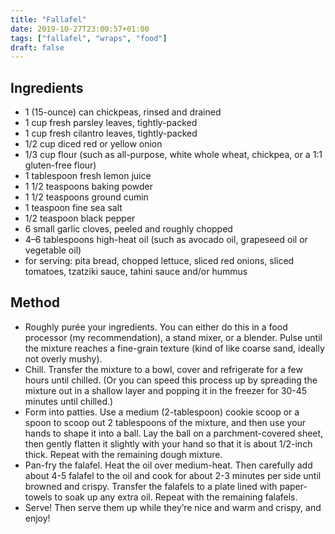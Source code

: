 ```yaml
---
title: "Fallafel"
date: 2019-10-27T23:00:57+01:00
tags: ["fallafel", "wraps", "food"]
draft: false
---
```



## Ingredients

* 1 (15-ounce) can chickpeas, rinsed and drained
* 1 cup fresh parsley leaves, tightly-packed
* 1 cup fresh cilantro leaves, tightly-packed
* 1/2 cup diced red or yellow onion
* 1/3 cup flour (such as all-purpose, white whole wheat, chickpea, or a 1:1 gluten-free flour)
* 1 tablespoon fresh lemon juice
* 1 1/2 teaspoons baking powder
* 1 1/2 teaspoons ground cumin
* 1 teaspoon fine sea salt
* 1/2 teaspoon black pepper
* 6 small garlic cloves, peeled and roughly chopped
* 4–6 tablespoons high-heat oil (such as avocado oil, grapeseed oil or vegetable oil)
* for serving: pita bread, chopped lettuce, sliced red onions, sliced tomatoes, tzatziki sauce, tahini sauce and/or hummus

## Method

* Roughly purée your ingredients. You can either do this in a food processor (my recommendation), a stand mixer, or a blender.  Pulse until the mixture reaches a fine-grain texture (kind of like coarse sand, ideally not overly mushy).
* Chill. Transfer the mixture to a bowl, cover and refrigerate for a few hours until chilled.  (Or you can speed this process up by spreading the mixture out in a shallow layer and popping it in the freezer for 30-45 minutes until chilled.)
* Form into patties.  Use a medium (2-tablespoon) cookie scoop or a spoon to scoop out 2 tablespoons of the mixture, and then use your hands to shape it into a ball.  Lay the ball on a parchment-covered sheet, then gently flatten it slightly with your hand so that it is about 1/2-inch thick.  Repeat with the remaining dough mixture.
* Pan-fry the falafel.  Heat the oil over medium-heat.  Then carefully add about 4-5 falafel to the oil and cook for about 2-3 minutes per side until browned and crispy.  Transfer the falafels to a plate lined with paper-towels to soak up any extra oil.  Repeat with the remaining falafels.
* Serve! Then serve them up while they’re nice and warm and crispy, and enjoy!